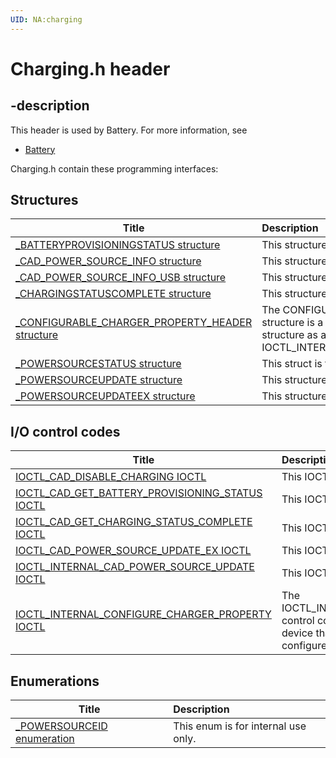 ```yaml
---
UID: NA:charging
---
```


# Charging.h header

## -description

This header is used by Battery. For more information, see
- [Battery](../_battery/index.md)

Charging.h contain these programming interfaces:


## Structures

| Title   | Description   |
| ---- |:---- |
| [_BATTERYPROVISIONINGSTATUS structure](ns-charging-_batteryprovisioningstatus.md) | This structure is for internal use only. |
| [_CAD_POWER_SOURCE_INFO structure](ns-charging-_cad_power_source_info.md) | This structure is for internal use only. |
| [_CAD_POWER_SOURCE_INFO_USB structure](ns-charging-_cad_power_source_info_usb.md) | This structure is for internal use only. |
| [_CHARGINGSTATUSCOMPLETE structure](ns-charging-_chargingstatuscomplete.md) | This structure is for internal use only. |
| [_CONFIGURABLE_CHARGER_PROPERTY_HEADER structure](ns-charging-_configurable_charger_property_header.md) | The CONFIGURABLE_CHARGER_PROPERTY_HEADER structure is a header that is used to create your own structure as an input to IOCTL_INTERNAL_CONFIGURE_CHARGER_PROPERTY. |
| [_POWERSOURCESTATUS structure](ns-charging-_powersourcestatus.md) | This struct is for internal use only. |
| [_POWERSOURCEUPDATE structure](ns-charging-_powersourceupdate.md) | This structure is for internal use only. |
| [_POWERSOURCEUPDATEEX structure](ns-charging-_powersourceupdateex.md) | This structure is for internal use only. |

## I/O control codes

| Title   | Description   |
| ---- |:---- |
| [IOCTL_CAD_DISABLE_CHARGING IOCTL](ni-charging-ioctl_cad_disable_charging.md) | This IOCTL is for internal use only. |
| [IOCTL_CAD_GET_BATTERY_PROVISIONING_STATUS IOCTL](ni-charging-ioctl_cad_get_battery_provisioning_status.md) | This IOCTL is for internal use only. |
| [IOCTL_CAD_GET_CHARGING_STATUS_COMPLETE IOCTL](ni-charging-ioctl_cad_get_charging_status_complete.md) | This IOCTL is for internal use only. |
| [IOCTL_CAD_POWER_SOURCE_UPDATE_EX IOCTL](ni-charging-ioctl_cad_power_source_update_ex.md) | This IOCTL is for internal use only. |
| [IOCTL_INTERNAL_CAD_POWER_SOURCE_UPDATE IOCTL](ni-charging-ioctl_internal_cad_power_source_update.md) | This IOCTL is for internal use only. |
| [IOCTL_INTERNAL_CONFIGURE_CHARGER_PROPERTY IOCTL](ni-charging-ioctl_internal_configure_charger_property.md) | The IOCTL_INTERNAL_CONFIGURE_CHARGER_PROPERTY control code is sent from a configurable charger to a device that handles configurable chargers. It configures charger properties. |

## Enumerations

| Title   | Description   |
| ---- |:---- |
| [_POWERSOURCEID enumeration](ne-charging-_powersourceid.md) | This enum is for internal use only. |
